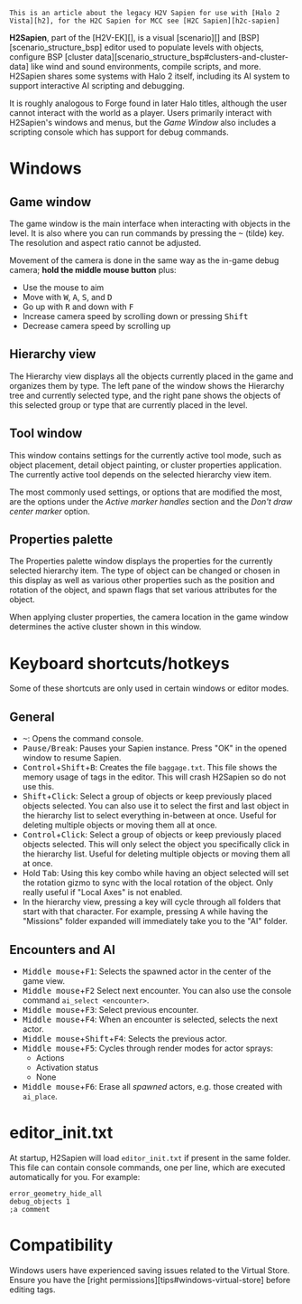 ```.alert
This is an article about the legacy H2V Sapien for use with [Halo 2 Vista][h2], for the H2C Sapien for MCC see [H2C Sapien][h2c-sapien]
```


**H2Sapien**, part of the [H2V-EK][], is a visual [scenario][] and [BSP][scenario_structure_bsp] editor used to populate levels with objects, configure BSP [cluster data][scenario_structure_bsp#clusters-and-cluster-data] like wind and sound environments, compile scripts, and more. H2Sapien shares some systems with Halo 2 itself, including its AI system to support interactive AI scripting and debugging.

It is roughly analogous to Forge found in later Halo titles, although the user cannot interact with the world as a player. Users primarily interact with H2Sapien's windows and menus, but the _Game Window_ also includes a scripting console which has support for debug commands.

# Windows
## Game window
The game window is the main interface when interacting with objects in the level. It is also where you can run commands by pressing the <kbd>~</kbd> (tilde) key. The resolution and aspect ratio cannot be adjusted.

Movement of the camera is done in the same way as the in-game debug camera; **hold the middle mouse button** plus:

* Use the mouse to aim
* Move with <kbd>W</kbd>, <kbd>A</kbd>, <kbd>S</kbd>, and <kbd>D</kbd>
* Go up with <kbd>R</kbd> and down with <kbd>F</kbd>
* Increase camera speed by scrolling down or pressing <kbd>Shift</kbd>
* Decrease camera speed by scrolling up

## Hierarchy view
The Hierarchy view displays all the objects currently placed in the game and organizes them by type. The left pane of the window shows the Hierarchy tree and currently selected type, and the right pane shows the objects of this selected group or type that are currently placed in the level.

## Tool window
This window contains settings for the currently active tool mode, such as object placement, detail object painting, or cluster properties application. The currently active tool depends on the selected hierarchy view item.

The most commonly used settings, or options that are modified the most, are the options under the _Active marker handles_ section and the _Don't draw center marker_ option.

## Properties palette
The Properties palette window displays the properties for the currently selected hierarchy item. The type of object can be changed or chosen in this display as well as various other properties such as the position and rotation of the object, and spawn flags that set various attributes for the object.

When applying cluster properties, the camera location in the game window determines the active cluster shown in this window.

# Keyboard shortcuts/hotkeys
Some of these shortcuts are only used in certain windows or editor modes.

## General
* <kbd>~</kbd>: Opens the command console.
* <kbd>Pause/Break</kbd>: Pauses your Sapien instance. Press "OK" in the opened window to resume Sapien.
* <kbd>Control</kbd>+<kbd>Shift</kbd>+<kbd>B</kbd>: Creates the file `baggage.txt`. This file shows the memory usage of tags in the editor. This will crash H2Sapien so do not use this.
* <kbd>Shift</kbd>+<kbd>Click</kbd>: Select a group of objects or keep previously placed objects selected. You can also use it to select the first and last object in the hierarchy list to select everything in-between at once. Useful for deleting multiple objects or moving them all at once.
* <kbd>Control</kbd>+<kbd>Click</kbd>: Select a group of objects or keep previously placed objects selected. This will only select the object you specifically click in the hierarchy list. Useful for deleting multiple objects or moving them all at once.
* Hold <kbd>Tab</kbd>: Using this key combo while having an object selected will set the rotation gizmo to sync with the local rotation of the object. Only really useful if "Local Axes" is not enabled.
* In the hierarchy view, pressing a key will cycle through all folders that start with that character. For example, pressing <kbd>A</kbd> while having the "Missions" folder expanded will immediately take you to the "AI" folder.

## Encounters and AI
* <kbd>Middle mouse</kbd>+<kbd>F1</kbd>: Selects the spawned actor in the center of the game view.
* <kbd>Middle mouse</kbd>+<kbd>F2</kbd> Select next encounter. You can also use the console command `ai_select <encounter>`.
* <kbd>Middle mouse</kbd>+<kbd>F3</kbd>: Select previous encounter.
* <kbd>Middle mouse</kbd>+<kbd>F4</kbd>: When an encounter is selected, selects the next actor.
* <kbd>Middle mouse</kbd>+<kbd>Shift</kbd>+<kbd>F4</kbd>: Selects the previous actor.
* <kbd>Middle mouse</kbd>+<kbd>F5</kbd>: Cycles through render modes for actor sprays:
  * Actions
  * Activation status
  * None
* <kbd>Middle mouse</kbd>+<kbd>F6</kbd>: Erase all _spawned_ actors, e.g. those created with `ai_place`.

# editor_init.txt
At startup, H2Sapien will load `editor_init.txt` if present in the same folder. This file can contain console commands, one per line, which are executed automatically for you. For example:

```inittxt
error_geometry_hide_all
debug_objects 1
;a comment
```

# Compatibility
Windows users have experienced saving issues related to the Virtual Store. Ensure you have the [right permissions][tips#windows-virtual-store] before editing tags.
